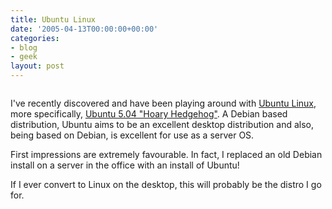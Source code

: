 ```yaml
---
title: Ubuntu Linux
date: '2005-04-13T00:00:00+00:00'
categories:
- blog
- geek
layout: post
---
```


<a href="http://www.ubuntulinux.org"><img src="/images/ubuntulogo.png" alt="" /></a>

I've recently discovered and have been playing around with <a href="http://www.ubuntulinux.org">Ubuntu Linux</a>, more specifically, <a href="http://www.ubuntulinux.org/504Released">Ubuntu 5.04 "Hoary Hedgehog"</a>.  A Debian based distribution, Ubuntu aims to be an excellent desktop distribution and also, being based on Debian, is excellent for use as a server OS.

First impressions are extremely favourable.  In fact, I replaced an old Debian install on a server in the office with an install of Ubuntu!

If I ever convert to Linux on the desktop, this will probably be the distro I go for.




